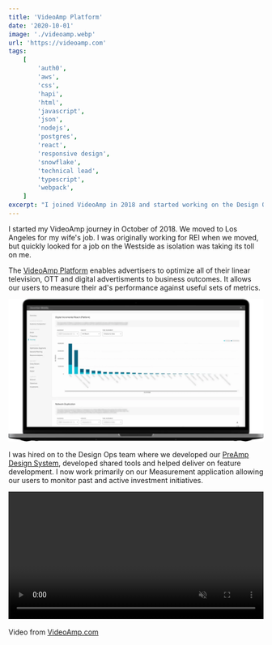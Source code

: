```yaml
---
title: 'VideoAmp Platform'
date: '2020-10-01'
image: './videoamp.webp'
url: 'https://videoamp.com'
tags:
    [
        'auth0',
        'aws',
        'css',
        'hapi',
        'html',
        'javascript',
        'json',
        'nodejs',
        'postgres',
        'react',
        'responsive design',
        'snowflake',
        'technical lead',
        'typescript',
        'webpack',
    ]
excerpt: "I joined VideoAmp in 2018 and started working on the Design Ops team. We created the PreAmp Design System and I now work on the Measurement application, which allows users to optimize their ads and monitor past and active investment initiatives."
---
```


I started my VideoAmp journey in October of 2018. We moved to Los Angeles for my wife's job. I was originally working for REI when we moved, but quickly looked for a job on the Westside as isolation was taking its toll on me.

The [VideoAmp Platform](https://videoamp.com/platform/) enables advertisers to optimize all of their linear television, OTT and digital advertisments to business outcomes. It allows our users to measure their ad's performance against useful sets of metrics.

![VideoAmp Measurement Application](./videoamp-measurement.webp)

I was hired on to the Design Ops team where we developed our [PreAmp Design System](https://preamp.design), developed shared tools and helped deliver on feature development. I now work primarily on our Measurement application allowing our users to monitor past and active investment initiatives.

<video autoplay loop muted playsinline width="100%">
  <source src="/videos/videoamp-engineering.mp4" type="video/mp4">
</video>

Video from [VideoAmp.com](https://videoamp.com)
